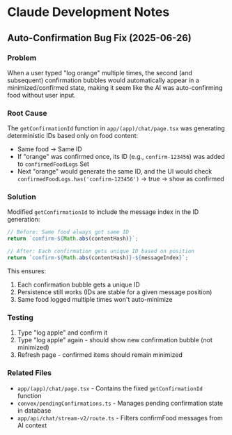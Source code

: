 # Claude Development Notes

## Auto-Confirmation Bug Fix (2025-06-26)

### Problem
When a user typed "log orange" multiple times, the second (and subsequent) confirmation bubbles would automatically appear in a minimized/confirmed state, making it seem like the AI was auto-confirming food without user input.

### Root Cause
The `getConfirmationId` function in `app/(app)/chat/page.tsx` was generating deterministic IDs based only on food content:
- Same food → Same ID
- If "orange" was confirmed once, its ID (e.g., `confirm-123456`) was added to `confirmedFoodLogs` Set
- Next "orange" would generate the same ID, and the UI would check `confirmedFoodLogs.has('confirm-123456')` → true → show as confirmed

### Solution
Modified `getConfirmationId` to include the message index in the ID generation:
```javascript
// Before: Same food always got same ID
return `confirm-${Math.abs(contentHash)}`;

// After: Each confirmation gets unique ID based on position
return `confirm-${Math.abs(contentHash)}-${messageIndex}`;
```

This ensures:
1. Each confirmation bubble gets a unique ID
2. Persistence still works (IDs are stable for a given message position)
3. Same food logged multiple times won't auto-minimize

### Testing
1. Type "log apple" and confirm it
2. Type "log apple" again - should show new confirmation bubble (not minimized)
3. Refresh page - confirmed items should remain minimized

### Related Files
- `app/(app)/chat/page.tsx` - Contains the fixed `getConfirmationId` function
- `convex/pendingConfirmations.ts` - Manages pending confirmation state in database
- `app/api/chat/stream-v2/route.ts` - Filters confirmFood messages from AI context